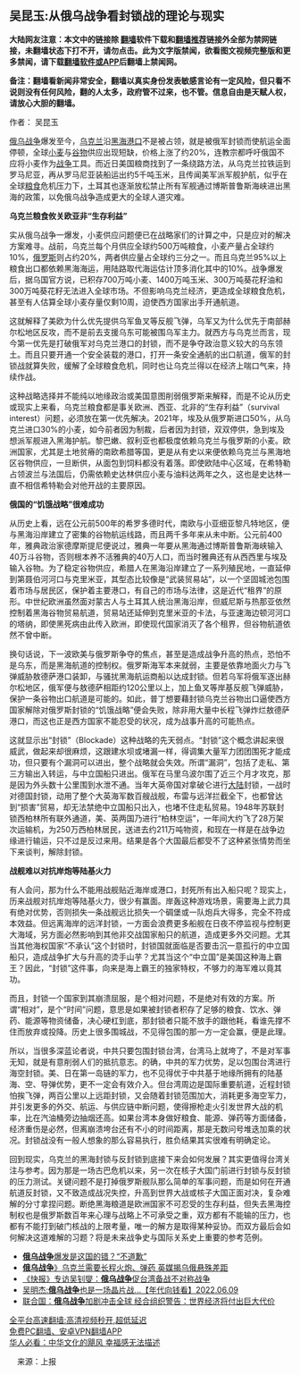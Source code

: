  <!-- 面包屑导航 --> <h2>吴昆玉:从俄乌战争看封锁战的理论与现实</h2> <p class="notice"><b>大陆网友注意：本文中的链接除 <a href="https://github.com/bannedbook/fanqiang" >翻墙</a>软件下载和<a href="https://github.com/killgcd/justmysocks/blob/master/README.md">翻墙推荐</a>链接外全部为禁网链接，未翻墙状态下打不开，请勿点击。此为文字版禁闻，欲看图文视频完整版和更多禁闻，请下载<a href="https://github.com/bannedbook/fanqiang">翻墙软件或APP</a>后翻墙上禁闻网。</p><p>备注：翻墙看新闻非常安全，翻墙以真实身份发表敏感言论有一定风险，但只看不说则没有任何风险，翻的人太多，政府管不过来，也不管。信息自由是天赋人权，请放心大胆的翻墙。</b></p>  <div class="entry"> <p>作者： 吴昆玉</p> <p><a href="https://www.bannedbook.org/bnews/tag/%e4%bf%84%e4%b9%8c%e6%88%98%e4%ba%89/" class="st_tag internal_tag" rel="tag" title="标签 俄乌战争 下的日志">俄乌战争</a>爆发至今，<a href="https://www.bannedbook.org/bnews/tag/%e4%b9%8c%e5%85%8b%e5%85%b0/" class="st_tag internal_tag" rel="tag" title="标签 乌克兰 下的日志">乌克兰</a>沿<a href="https://www.bannedbook.org/bnews/tag/%e9%bb%91%e6%b5%b7/" class="st_tag internal_tag" rel="tag" title="标签 黑海 下的日志">黑海</a><a href="https://www.bannedbook.org/bnews/tag/%E6%B8%AF%E5%8F%A3/" class="st_tag internal_tag" rel="tag" title="标签 港口 下的日志">港口</a>不是被占领，就是被俄军封锁而使航运全面停顿，全球<a href="https://www.bannedbook.org/bnews/tag/%E5%B0%8F%E9%BA%A6/" class="st_tag internal_tag" rel="tag" title="标签 小麦 下的日志">小麦</a>与<a href="https://www.bannedbook.org/bnews/tag/%E8%B0%B7%E7%89%A9/" class="st_tag internal_tag" rel="tag" title="标签 谷物 下的日志">谷物</a>供应出现短缺，价格上涨了约20%，连教宗都呼吁俄国不应将小麦作为<a href="https://www.bannedbook.org/bnews/tag/%E6%88%98%E4%BA%89/" class="st_tag internal_tag" rel="tag" title="标签 战争 下的日志">战争</a>工具。而近日美国粮商找到了一条绕路方法，从乌克兰拉铁运到罗马尼亚，再从罗马尼亚装船运出约5千吨玉米，且传闻美军派军舰护航，似乎在全球<a href="https://www.bannedbook.org/bnews/tag/%E7%B2%AE%E9%A3%9F/" class="st_tag internal_tag" rel="tag" title="标签 粮食 下的日志">粮食</a>危机压力下，土耳其也逐渐放松禁止所有军舰通过博斯普鲁斯海峡进出黑海的政策，以免俄乌战争造成更大的全球人道灾难。</p> <p><strong>乌克兰粮食攸关欧亚非“生存利益”</strong></p> <p>实从俄乌战争一爆发，小麦供应问题便已在战略家们的计算之中，只是应对的解决方案难寻。战前，乌克兰每个月供应全球约500万吨粮食，小麦产量占全球约10%，<a href="https://www.bannedbook.org/bnews/tag/%e4%bf%84%e7%bd%97%e6%96%af/" class="st_tag internal_tag" rel="tag" title="标签 俄罗斯 下的日志">俄罗斯</a>则占约20%，两者供应量占全球约三分之一。而且乌克兰95%以上粮食出口都依赖黑海海运，用陆路取代海运估计顶多消化其中的10%。战争爆发后，据乌国官方说，已积存700万吨小麦、1400万吨玉米、300万吨葵花籽油和300万吨葵花籽无法进入全球市场。不但影响乌克兰经济，更造成全球粮食危机，甚至有人估算全球小麦存量仅剩10周，迫使西方国家出手开通航道。</p>  <p>这就解释了美欧为什么优先提供乌军鱼叉等反舰飞弹，乌军又为什么优先于南部赫尔松地区反攻，而不是前去支援乌东可能被围乌军主力。就西方与乌克兰而言，现今第一优先是打破俄军对乌克兰港口的封锁，而不是争夺政治意义较大的乌东领土。而且只要开通一个安全装载的港口，打开一条安全通航的出口航道，俄军的封锁战就算失败，缓解了全球粮食危机，同时也让乌克兰得以在经济上喘口气来，持续作战。</p> <p>这种战略选择并不能纯以地缘政治或美国意图削弱俄罗斯来解释，而是不论从历史或现实上来看，乌克兰粮食都是事关欧洲、西亚、北非的“生存利益”（survival interest）问题，必须放在第一优先解决。2021年，埃及从俄罗斯进口50%，从乌克兰进口30%的小麦，如今前者因为制裁，后者因为封锁，双双停供，急到埃及想派军舰进入黑海护航。黎巴嫩、叙利亚也都极度依赖乌克兰与俄罗斯的小麦。欧洲国家，尤其是土地贫瘠的南欧希腊等国，更是从有史以来便依赖乌克兰与黑海地区谷物供应，一旦断供，从面包到饲料都没有着落。即使欧陆中心区域，在希特勒占领波兰与法国后，仍需依赖史达林供应小麦与油料达两年之久，这也是史达林一直不相信希特勒会对他开战的主要原因。</p> <p><strong>俄国的“饥饿战略”很难成功</strong></p> <p>从历史上看，远在公元前500年的希罗多德时代，南欧与小亚细亚黎凡特地区，便与黑海沿岸建立了密集的谷物航运线路，而且两千多年来从未中断。公元前400年，雅典政治家德摩斯提尼便说过，雅典一年要从黑海通过博斯普鲁斯海峡输入40万斗谷物，否则根本养不活雅典的40万人口，而当时雅典还有从西西里与埃及输入谷物。为了稳定谷物供应，希腊人在黑海沿岸建立了一系列殖民地，一直延伸到第聂伯河河口与克里米亚，其型态比较像是“武装贸易站”，以一个坚固城池包围着市场与居民区，保护着主要港口，有自己的市场与法律，这是近代“租界”的原形。中世纪欧洲虽然面对蒙古人与土耳其人统治黑海沿岸，但威尼斯与热那亚依然控制着黑海谷物贸易航道，贸易站还延伸到克里米亚的卡法，与亚速海边顿河河口的塔纳，即使黑死病由此传入欧洲，即使现代国家消灭了各个租界，但谷物航道依然不曾中断。</p>  <p>换句话说，下一波欧美与俄罗斯争夺的焦点，甚至是造成战争升高的热点，恐怕不是乌东，而是黑海航道的控制权。俄罗斯海军本来就弱，主要是依靠地面火力与飞弹威胁敖德萨港口装卸，与骚扰黑海航运商船以达成封锁。但若乌军将俄军逐出赫尔松地区，俄军便与敖德萨相距约120公里以上，加上鱼叉等岸基反舰飞弹威胁，保护一条谷物出口航道是可能的。如此，普丁想要藉封锁乌克兰谷物出口逼使西方国家解除对俄罗斯封锁的“饥饿战略”便会失败，除非用大量中长程飞弹炸烂敖德萨港口，而这也正是西方国家不能忍受的状况，成为战事升高的可能热点。</p> <p>这就显示出“封锁”（Blockade）这种战略的先天弱点。“封锁”这个概念讲起来很威武，做起来却很麻烦，这跟建水坝或堵漏一样，得调集大量军力团团围死才能成功，但只要有个漏洞可以进出，整个战略就会失效。所谓“漏洞”，包括了走私、第三方输出入转运，与中立国船只进出。俄军在马里乌波尔围了近三个月才攻克，那是因为外头数十公里围到水泄不通。当年大英帝国对拿破仑进行<span class='wp_keywordlink_affiliate'><a href="https://www.bannedbook.org/" title="大陆" target="_blank">大陆</a></span>封锁，一战时对德国封锁，动用了整个大英海军数百艘战舰，布雷与远洋拦截全下，也都曾达到“损害”贸易，却无法禁绝中立国船只出入，也堵不住走私贸易。1948年苏联封锁西柏林所有联外通道，美、英两国乃进行“柏林空运”，一年间大约飞了28万架次运输机，为250万西柏林居民，送进去约211万吨物资，和现在一样是在战争边缘进行输运，只不过是反过来用。结果是各个大国最后都受不了这种紧张情势而坐下来谈判，解除封锁。</p> <p><strong>战舰难以对抗岸炮等陆基火力</strong></p> <p>有人会问，那为什么不能用战舰贴近海岸或港口，封死所有出入船只呢？现实上，历来战舰对抗岸炮等陆基火力，很少有赢面。岸轰这种游戏场景，需要海上武力具有绝对优势，否则损失一条战舰远比损失一个碉堡或一队炮兵大得多，完全不符成本效益。但远离海岸的远洋封锁，一方面会浪费更多船舰在日夜不停监视与控制更大海域，另方面必然影响到其他非交战国家船只的航道，造成更多外交问题。尤其当其他海权国家“不承认”这个封锁时，封锁国就面临是否要击沉一意孤行的中立国船只，造成战争扩大与升高的烫手山芋？尤其当这个“中立国”是美国这种海上霸王？因此，“封锁”这件事，向来是海上霸王的独家特权，不够力的海军难以竟其功。</p>  <p>而且，封锁一个国家到其崩溃屈服，是个相对问题，不是绝对有效的方案。所谓“相对”，是个“时间”问题，意思是如果被封锁者积存了足够的粮食、饮水、弹药、能源等物资储备，决心硬杠到底，那封锁者只能不放手的跟他耗，看谁先撑不住而放弃或投降。历史上很多围城战，不见得包围的那一方一定会赢，便是此理。</p> <p>所以，当很多深蓝论者说，中共只要包围封锁台湾，台湾马上就垮了，不是对军事无知，就是有意削弱人们的抵抗意志。的确，中共的军力优势，足以包围台湾进行海空封锁。美、日在第一岛链的军力，也不见得优于中共基于地缘所拥有的陆基海、空、导弹优势，更不一定会有效介入。但台湾周边是国际重要航道，近程封锁怕挨飞弹，两百公里以上远距封锁，又会随着封锁范围加大，消耗更多海空军力，并引发更多的外交、航运、与供应链中断问题，使得擦枪走火引发世界大战的机率，比在汽油桶旁边抽烟还高。如果台湾本身做好粮食、能源、弹药等方面储备，经济重伤是必然，但离崩溃垮台还有不小的时间距离，那是无数问号堆迭加乘的状况。封锁战没有一般人想象的那么容易执行，胜负结果其实很难有明确定论。</p> <p>回到现实，乌克兰的黑海封锁与反封锁到底接下来会如何发展？其实更值得台湾关注与参考。因为那是一场古巴危机以来，另一次在核子大国门前进行封锁与反封锁的压力测试。关键问题不是打掉俄罗斯舰队那么简单的军事问题，而是如何在开通航道反封锁，又不致造成战况失控，升高到世界大战或核子大国正面对决，复杂难解的分寸拿捏问题。断绝黑海粮道是欧洲国家不可忍受的生存利益，但失去黑海控制权也是俄罗斯数百年来心理与战略上不可承受之重，双方都有不能输的压力，也都有不能打到破门核战的上限考量，唯一的解方是取得某种妥协。而双方最后会如何解决这道难解的习题？将是未来战争史与国际关系史上重要的参考范例。</p> <div id="taboola-mid-1"></div>  <ul class='op-related-articles' title='相关阅读'> <li><a href='https://www.bannedbook.org/bnews/comments/20220610/1743825.html' target='_blank'><b>俄乌战争</b>爆发是这国的错？“不道歉”</a></li> <li><a href='https://www.bannedbook.org/bnews/worldnews/20220610/1743765.html' target='_blank'><b>俄乌战争</b>》乌克兰需要长程火炮、弹药 英媒揭乌俄悬殊差距</a></li> <li><a href='https://www.bannedbook.org/bnews/baitai/20220610/1743656.html' target='_blank'>《快报》专访吴钊燮：<b>俄乌战争</b>促台湾备战不对称战争</a></li> <li><a href='https://www.bannedbook.org/bnews/taiwannews/20220609/1743566.html' target='_blank'>吴明杰:<b>俄乌战争</b>也是一场晶片战...【年代向钱看】2022.06.09</a></li> <li><a href='https://www.bannedbook.org/bnews/headline/20220609/1743346.html' target='_blank'>联合国：<b>俄乌战争</b>加剧冲击全球 经合组织警告：世界经济将付出巨大代价</a></li> </ul> <p class="texttj"> <a href="https://github.com/bannedbook/fanqiang/wiki/V2ray%E6%9C%BA%E5%9C%BA" target="_blank">全平台高速翻墙:高清视频秒开,超低延迟</a><br/> <a href="https://github.com/bannedbook/fanqiang/wiki/%E7%A6%81%E9%97%BB%E7%BD%91%E5%AE%89%E5%8D%93%E7%BF%BB%E5%A2%99%E6%96%B0%E9%97%BBAPP" target="_blank">免费PC翻墙、安卓VPN翻墙APP</a><br/> <a href="https://www.bannedbook.org/bnews/comments/20220220/1694796.html" target="_blank">华人必看：中华文化的飓风 幸福感无法描述</a> </p> <p class="src-info">　来源：上报 </p><a name='sharetosocial'></a>  <div style="margin-bottom:5px;padding-bottom:5px;clear:both"> <div id="archive-pix-1" class="banner-ads"> <!-- AuctionX Display platform tag START --> <div id="27602x728x90x621x_ADSLOT1" clicktrack="%%CLICK_URL_ESC%%"></div>  <!-- AuctionX Display platform tag END --> </div> <div id="archive-pix-2" class="banner-ads"> <!-- AuctionX Display platform tag START --> <div id="27556x300x250x621x_ADSLOT1" clicktrack="%%CLICK_URL_ESC%%" style="margin:0 auto;text-align:center"></div>  <!-- AuctionX Display platform tag END --> </div> </div>  <div id="archive-pix-1" class="banner-ads"> <!-- AuctionX Display platform tag START --> <div id="27603x728x90x621x_ADSLOT1" clicktrack="%%CLICK_URL_ESC%%"></div>  <!-- AuctionX Display platform tag END --> </div> </div><!--END ENTRY--> 
